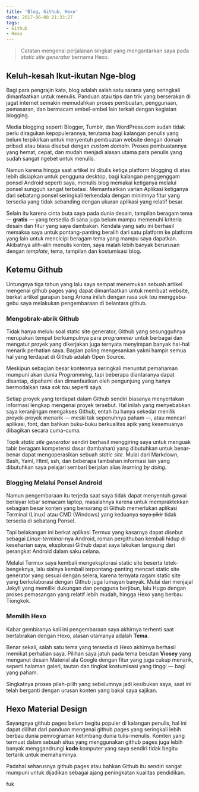 ```yaml
---
title: 'Blog, Github, Hexo'
date: 2017-06-08 21:33:27
tags:
- Github
- Hexo
---
```

>Catatan mengenai perjalanan singkat yang mengantarkan saya pada _static site generator_ bernama Hexo.

## Keluh-kesah Ikut-ikutan Nge-blog

Bagi para pengrajin kata, blog adalah salah satu sarana yang seringkali dimanfaatkan untuk menulis. Panduan atau tips dan trik yang berserakan di jagat internet semakin memudahkan proses pembuatan, penggunaan, pemasaran, dan bermacam embel-embel lain terkait dengan kegiatan blogging.

Media blogging seperti Blogger, Tumblr, dan WordPress.com sudah tidak perlu diragukan kepopulerannya, terutama bagi kalangan penulis yang belum terpikirkan untuk menyentuh pembuatan website dengan domain pribadi atau biasa disebut dengan _custom domain_. Proses pembuatannya yang hemat, cepat, dan mudah menjadi alasan utama para penulis yang sudah sangat ngebet untuk menulis.

Namun karena hingga saat artikel ini ditulis ketiga platform blogging di atas lebih disiapkan untuk pengguna desktop, bagi kalangan penggenggam ponsel Android seperti saya, menulis blog memakai ketiganya melalui ponsel sungguh sangat terbatasi. Memanfaatkan varian Aplikasi ketiganya dari sebatang ponsel seringkali terkendala dengan minimnya fitur yang tersedia yang tidak sebanding dengan ukuran aplikasi yang relatif besar.

Selain itu karena cinta buta saya pada dunia desain, tampilan beragam tema — **gratis** — yang tersedia di sana juga belum mampu memenuhi kriteria desain dan fitur yang saya dambakan. Kendala yang satu ini berhasil memaksa saya untuk pontang-panting beralih dari satu platform ke platform yang lain untuk mencicipi beragam tema yang mampu saya dapatkan. Akibatnya alih-alih menulis konten, saya malah lebih banyak berurusan dengan _template_, tema, tampilan dan kostumisasi blog.

## Ketemu Github

Untungnya tiga tahun yang lalu saya sempat menemukan sebuah artikel mengenai github pages yang dapat dimanfaatkan untuk membuat website, berkat artikel garapan bang Ariona inilah dengan rasa _sok tau_ menggebu-gebu saya melakukan pengembaraan di belantara github.

### Mengobrak-abrik Github

Tidak hanya melulu soal static site generator, Github yang sesungguhnya merupakan tempat berkumpulnya para _programmer_ untuk berbagai dan mengatur proyek yang dikerjakan juga ternyata menyimpan banyak hal-hal menarik perhatian saya. Bagian paling mengesankan yakni hampir semua hal yang terdapat di Github adalah Open Source.

Meskipun sebagian besar kontennya seringkali menuntut pemahaman mumpuni akan dunia _Programming_, tapi beberapa diantaranya dapat disantap, dipahami dan dimanfaatkan oleh pengunjung yang hanya bermodalkan rasa _sok tau_ seperti saya.

Setiap proyek yang terdapat dalam Github sendiri biasanya menyertakan informasi lengkap mengenai proyek tersebut. Hal inilah yang menyebabkan saya keranjingan mengakses Github, entah itu hanya sekedar menilik proyek-proyek menarik — meski tak sepenuhnya paham —, atau mencari aplikasi, font, dan bahkan buku-buku berkualitas apik yang kesemuanya dibagikan secara cuma-cuma.

Topik _static site generator_ sendiri berhasil menggiring saya untuk menguak tabir beragam kompetensi dasar (tambahan) yang dibutuhkan untuk benar-benar dapat mengoperasikan sebuah _static site_. Mulai dari Markdown, Bash, Yaml, Html, ssh, dan beberapa tambahan informasi lain yang dibutuhkan saya pelajari sembari berjalan alias _learning by doing_.

### Blogging Melalui Ponsel Android

Namun pengembaraan itu terjeda saat saya tidak dapat menyentuh gawai berlayar lebar semacam laptop, masalahnya karena untuk mempraktekkan sebagian besar konten yang bersarang di Github memerlukan aplikasi Terminal (Linux) atau CMD (Windows) yang keduanya <del>saya pikir</del> tidak tersedia di sebatang Ponsel.

Tapi belakangan ini berkat aplikasi Termux yang kasarnya dapat disebut sebagai _Linux-terminal_-nya Android, roman pergithuban kembali hidup di keseharian  saya, eksplorasi Github dapat saya lakukan langsung dari perangkat Android dalam saku celana.

Melalui Termux saya kembali mengeksplorasi static site beserta tetek-bengeknya, lalu sialnya kembali terpontang-panting mencari static site generator yang sesuai dengan selera, karena ternyata ragam static site yang berkolaborasi dengan Github juga lumayan banyak. Mulai dari menjajal Jekyll yang memiliki dukungan dan pengguna berjibun, lalu Hugo dengan proses pemasangan yang relatif lebih mudah, hingga Hexo yang berbau Tiongkok.

### Memilih Hexo

Kabar gembiranya kali ini pengembaraan saya akhirnya terhenti saat bertabrakan dengan Hexo, alasan utamanya adalah **Tema**.

Benar sekali, salah satu tema yang tersedia di Hexo akhirnya berhasil memikat perhatian saya. Pilihan saya jatuh pada tema besutan **Viosey** yang menganut desain Material ala Google dengan fitur yang juga cukup menarik, seperti halaman galeri, tautan dan tingkat kostumisasi yang tinggi — bagi yang paham.

Singkatnya proses pilah-pilih yang sebelumnya jadi kesibukan saya, saat ini telah berganti dengan urusan konten yang bakal saya sajikan.

## Hexo Material Design

Sayangnya github pages belum begitu populer di kalangan penulis, hal ini dapat dilihat dari panduan mengenai github pages yang seringkali lebih berbau dunia pemrograman ketimbang dunia tulis-menulis. Komten yang termuat dalam sebuah situs yang menggunakan github pages juga lebih banyak menggandrungi **kode** komputer yang saya sendiri tidak begitu tertarik untuk memahaminya.

Padahal seharusnya github pages atau bahkan Github itu sendiri sangat mumpuni untuk dijadikan sebagai ajang peningkatan kualitas pendidikan.

fuk


